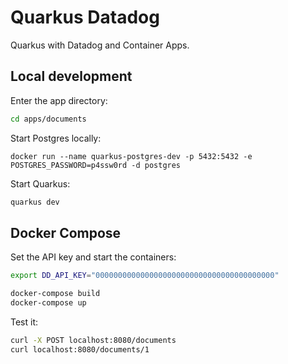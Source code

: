 # Quarkus Datadog

Quarkus with Datadog and Container Apps.

## Local development

Enter the app directory:

```sh
cd apps/documents
```

Start Postgres locally:

```
docker run --name quarkus-postgres-dev -p 5432:5432 -e POSTGRES_PASSWORD=p4ssw0rd -d postgres
```

Start Quarkus:

```sh
quarkus dev
```

## Docker Compose

Set the API key and start the containers:

```sh
export DD_API_KEY="0000000000000000000000000000000000000000"

docker-compose build
docker-compose up
```

Test it:

```sh
curl -X POST localhost:8080/documents
curl localhost:8080/documents/1
```
